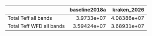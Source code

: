 |                          |   baseline2018a |   kraken_2026 |
|:-------------------------|----------------:|--------------:|
| Total Teff all bands     |     3.9733e+07  |   4.08386e+07 |
| Total Teff WFD all bands |     3.59424e+07 |   3.68931e+07 |
